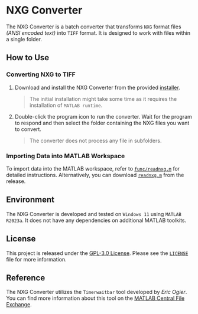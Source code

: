 # NXG Converter

The NXG Converter is a batch converter that transforms `NXG` format files *(ANSI encoded text)* into `TIFF` format. It is designed to work with files within a single folder.

## How to Use

### Converting NXG to TIFF

1. Download and install the NXG Converter from the provided [installer]().
   
   > The initial installation might take some time as it requires the installation of `MATLAB runtime`.

2. Double-click the program icon to run the converter. Wait for the program to respond and then select the folder containing the NXG files you want to convert.
   
   > The converter does not process any file in subfolders.

### Importing Data into MATLAB Workspace

To import data into the MATLAB workspace, refer to [`func/readnxg.m`](https://github.com/ZhengyiZ/NXG_Converter/blob/main/func/readnxg.m) for detailed instructions. 
Alternatively, you can download [`readnxg.m`]() from the release.

## Environment

The NXG Converter is developed and tested on `Windows 11` using `MATLAB R2023a`.
It does not have any dependencies on additional MATLAB toolkits.

## License

This project is released under the [GPL-3.0 License](https://github.com/ZhengyiZ/NXG_Converter/blob/main/LICENSE). Please see the [`LICENSE`](https://github.com/ZhengyiZ/NXG_Converter/blob/main/LICENSE) file for more information.

## Reference

The NXG Converter utilizes the `Timerwaitbar` tool developed by *Eric Ogier*.
You can find more information about this tool on the [MATLAB Central File Exchange](https://www.mathworks.com/matlabcentral/fileexchange/55985-timer-waitbar).
